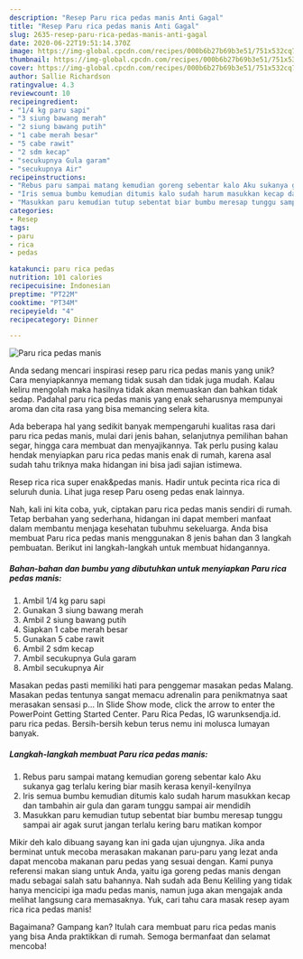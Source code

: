 ```yaml
---
description: "Resep Paru rica pedas manis Anti Gagal"
title: "Resep Paru rica pedas manis Anti Gagal"
slug: 2635-resep-paru-rica-pedas-manis-anti-gagal
date: 2020-06-22T19:51:14.370Z
image: https://img-global.cpcdn.com/recipes/000b6b27b69b3e51/751x532cq70/paru-rica-pedas-manis-foto-resep-utama.jpg
thumbnail: https://img-global.cpcdn.com/recipes/000b6b27b69b3e51/751x532cq70/paru-rica-pedas-manis-foto-resep-utama.jpg
cover: https://img-global.cpcdn.com/recipes/000b6b27b69b3e51/751x532cq70/paru-rica-pedas-manis-foto-resep-utama.jpg
author: Sallie Richardson
ratingvalue: 4.3
reviewcount: 10
recipeingredient:
- "1/4 kg paru sapi"
- "3 siung bawang merah"
- "2 siung bawang putih"
- "1 cabe merah besar"
- "5 cabe rawit"
- "2 sdm kecap"
- "secukupnya Gula garam"
- "secukupnya Air"
recipeinstructions:
- "Rebus paru sampai matang kemudian goreng sebentar kalo Aku sukanya gag terlalu kering biar masih kerasa kenyil-kenyilnya"
- "Iris semua bumbu kemudian ditumis kalo sudah harum masukkan kecap dan tambahin air gula dan garam tunggu sampai air mendidih"
- "Masukkan paru kemudian tutup sebentat biar bumbu meresap tunggu sampai air agak surut jangan terlalu kering baru matikan kompor"
categories:
- Resep
tags:
- paru
- rica
- pedas

katakunci: paru rica pedas 
nutrition: 101 calories
recipecuisine: Indonesian
preptime: "PT22M"
cooktime: "PT34M"
recipeyield: "4"
recipecategory: Dinner

---
```



![Paru rica pedas manis](https://img-global.cpcdn.com/recipes/000b6b27b69b3e51/751x532cq70/paru-rica-pedas-manis-foto-resep-utama.jpg)

Anda sedang mencari inspirasi resep paru rica pedas manis yang unik? Cara menyiapkannya memang tidak susah dan tidak juga mudah. Kalau keliru mengolah maka hasilnya tidak akan memuaskan dan bahkan tidak sedap. Padahal paru rica pedas manis yang enak seharusnya mempunyai aroma dan cita rasa yang bisa memancing selera kita.

Ada beberapa hal yang sedikit banyak mempengaruhi kualitas rasa dari paru rica pedas manis, mulai dari jenis bahan, selanjutnya pemilihan bahan segar, hingga cara membuat dan menyajikannya. Tak perlu pusing kalau hendak menyiapkan paru rica pedas manis enak di rumah, karena asal sudah tahu triknya maka hidangan ini bisa jadi sajian istimewa.

Resep rica rica super enak&amp;pedas manis. Hadir untuk pecinta rica rica di seluruh dunia. Lihat juga resep Paru oseng pedas enak lainnya.


Nah, kali ini kita coba, yuk, ciptakan paru rica pedas manis sendiri di rumah. Tetap berbahan yang sederhana, hidangan ini dapat memberi manfaat dalam membantu menjaga kesehatan tubuhmu sekeluarga. Anda bisa membuat Paru rica pedas manis menggunakan 8 jenis bahan dan 3 langkah pembuatan. Berikut ini langkah-langkah untuk membuat hidangannya.

<!--inarticleads1-->

##### Bahan-bahan dan bumbu yang dibutuhkan untuk menyiapkan Paru rica pedas manis:

1. Ambil 1/4 kg paru sapi
1. Gunakan 3 siung bawang merah
1. Ambil 2 siung bawang putih
1. Siapkan 1 cabe merah besar
1. Gunakan 5 cabe rawit
1. Ambil 2 sdm kecap
1. Ambil secukupnya Gula garam
1. Ambil secukupnya Air


Masakan pedas pasti memiliki hati para penggemar masakan pedas Malang. Masakan pedas tentunya sangat memacu adrenalin para penikmatnya saat merasakan sensasi p… In Slide Show mode, click the arrow to enter the PowerPoint Getting Started Center. Paru Rica Pedas, IG warunksendja.id. paru rica pedas. Bersih-bersih kebun terus nemu ini molusca lumayan banyak. 

<!--inarticleads2-->

##### Langkah-langkah membuat Paru rica pedas manis:

1. Rebus paru sampai matang kemudian goreng sebentar kalo Aku sukanya gag terlalu kering biar masih kerasa kenyil-kenyilnya
1. Iris semua bumbu kemudian ditumis kalo sudah harum masukkan kecap dan tambahin air gula dan garam tunggu sampai air mendidih
1. Masukkan paru kemudian tutup sebentat biar bumbu meresap tunggu sampai air agak surut jangan terlalu kering baru matikan kompor


Mikir deh kalo dibuang sayang kan ini gada ujan ujungnya. Jika anda berminat untuk mecoba merasakan makanan paru-paru yang lezat anda dapat mencoba makanan paru pedas yang sesuai dengan. Kami punya referensi makan siang untuk Anda, yaitu iga goreng pedas manis dengan madu sebagai salah satu bahannya. Nah sudah ada Benu Keliling yang tidak hanya mencicipi iga madu pedas manis, namun juga akan mengajak anda melihat langsung cara memasaknya. Yuk, cari tahu cara masak resep ayam rica rica pedas manis! 

Bagaimana? Gampang kan? Itulah cara membuat paru rica pedas manis yang bisa Anda praktikkan di rumah. Semoga bermanfaat dan selamat mencoba!

